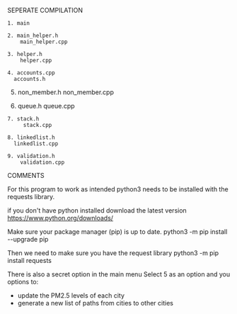 SEPERATE COMPILATION

	1. main
	
	2. main_helper.h
		main_helper.cpp

	3. helper.h
		helper.cpp

	4. accounts.cpp
      accounts.h

  5. non_member.h
		non_member.cpp
 
  6. queue.h
      queue.cpp
		
	7. stack.h
		 stack.cpp
		
	8. linkedlist.h
      linkedlist.cpp
	
	9. validation.h
		validation.cpp
			

COMMENTS

For this program to work as intended python3 needs to be installed with the requests library.

if you don't have python installed download the latest version
https://www.python.org/downloads/

Make sure your package manager (pip) is up to date.
python3 -m pip install --upgrade pip

Then we need to make sure you have the request library
python3 -m pip install requests

There is also a secret option in the main menu
Select 5 as an option and you options to:
- update the PM2.5 levels of each city
- generate a new list of paths from cities to other cities